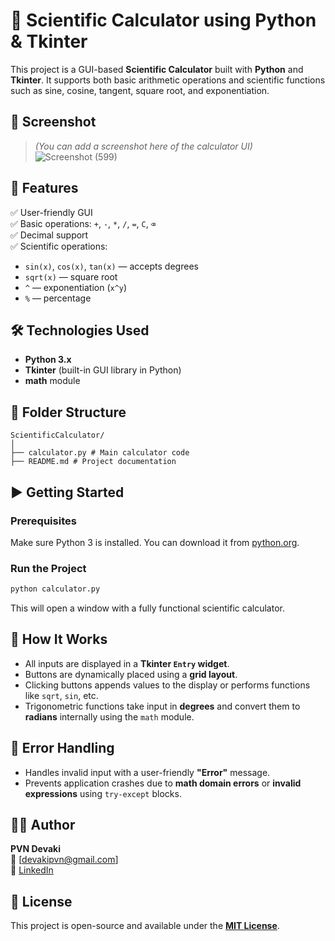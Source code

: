# 🧮 Scientific Calculator using Python & Tkinter

This project is a GUI-based **Scientific Calculator** built with **Python** and **Tkinter**. It supports both basic arithmetic operations and scientific functions such as sine, cosine, tangent, square root, and exponentiation.

## 📸 Screenshot
> *(You can add a screenshot here of the calculator UI)*
![Screenshot (599)](https://github.com/user-attachments/assets/f8f35d57-4fb1-48fd-a29a-c7fd9c919d77)

## 🚀 Features

✅ User-friendly GUI  
✅ Basic operations: `+`, `-`, `*`, `/`, `=`, `C`, `⌫`  
✅ Decimal support  
✅ Scientific operations:
- `sin(x)`, `cos(x)`, `tan(x)` — accepts degrees
- `sqrt(x)` — square root
- `^` — exponentiation (`x^y`)
- `%` — percentage

## 🛠️ Technologies Used

- **Python 3.x**
- **Tkinter** (built-in GUI library in Python)
- **math** module

## 📂 Folder Structure
```
ScientificCalculator/
│
├── calculator.py # Main calculator code
├── README.md # Project documentation
```

## ▶️ Getting Started

### Prerequisites
Make sure Python 3 is installed. You can download it from [python.org](https://www.python.org/).

### Run the Project

```bash
python calculator.py
```
This will open a window with a fully functional scientific calculator.
## 🧠 How It Works

- All inputs are displayed in a **Tkinter `Entry` widget**.
- Buttons are dynamically placed using a **grid layout**.
- Clicking buttons appends values to the display or performs functions like `sqrt`, `sin`, etc.
- Trigonometric functions take input in **degrees** and convert them to **radians** internally using the `math` module.

## 🧼 Error Handling

- Handles invalid input with a user-friendly **"Error"** message.
- Prevents application crashes due to **math domain errors** or **invalid expressions** using `try-except` blocks.

## 👩‍💻 Author

**PVN Devaki**  
📧 [devakipvn@gmail.com]  
🔗 [LinkedIn](https://www.linkedin.com/in/pvndevaki) 

## 📄 License

This project is open-source and available under the **[MIT License](LICENSE)**.


